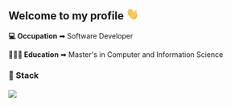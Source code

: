 <h2>Welcome to my profile <img src="https://raw.githubusercontent.com/ABSphreak/ABSphreak/master/gifs/Hi.gif" width="25px"></h2>

**💻 Occupation** ➡ Software Developer

**👩🏻‍🎓 Education** ➡ Master's in Computer and Information Science

### 🚀 Stack
<p>
    <a href="https://skillicons.dev/" target="_blank">
        <img align="center" src="https://skillicons.dev/icons?i=go,python,git,postman,html,css" />
    </a>
</p>
